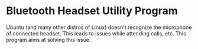 # Bluetooth Headset Utility Program

Ubuntu (and many other distros of Linux) doesn't recognize the microphone of connected headset. This leads to issues while attending calls, etc. This program aims at solving this issue.
